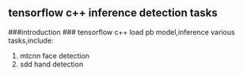 ## tensorflow c++ inference detection tasks ##

###introduction ###
tensorflow c++ load pb model,inference various tasks,include:
  
1. mtcnn face detection  
2. sdd hand detection